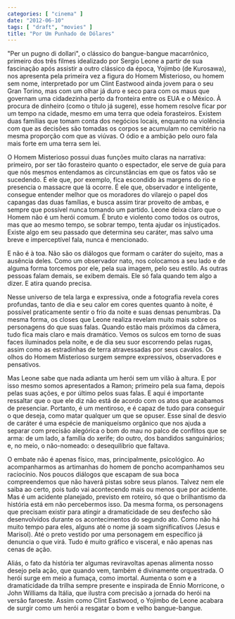 ```yaml
---
categories: [ "cinema" ]
date: "2012-06-10"
tags: [ "draft", "movies" ]
title: "Por Um Punhado de Dólares"
---
```

"Per un pugno di dollari", o clássico do bangue-bangue macarrônico,
primeiro dos três filmes idealizado por Sergio Leone a partir de sua
fascinação após assistir a outro clássico da época, Yojimbo (de
Kurosawa), nos apresenta pela primeira vez a figura do Homem Misterioso,
ou homem sem nome, interpretado por um Clint Eastwood ainda jovem
para o seu Gran Torino, mas com um olhar já duro e seco para com os
maus que governam uma cidadezinha perto da fronteira entre os EUA e
o México. À procura de dinheiro (como o título já sugere), esse
homem resolve ficar por um tempo na cidade, mesmo em uma terra que odeia
forasteiros. Existem duas famílias que tomam conta dos negócios locais,
enquanto na violência com que as decisões são tomadas os corpos se
acumulam no cemitério na mesma proporção com que as viúvas. O ódio
e a ambição pelo ouro fala mais forte em uma terra sem lei.

O Homem Misterioso possui duas funções muito claras na narrativa:
primeiro, por ser tão forasteiro quanto o espectador, ele serve de
guia para que nós mesmos entendamos as circunstâncias em que os fatos
vão se sucedendo. É ele que, por exemplo, fica escondido às margens
do rio e presencia o massacre que lá ocorre. É ele que, observador
e inteligente, consegue entender melhor que os moradores do vilarejo
o papel dos capangas das duas famílias, e busca assim tirar proveito
de ambas, e sempre que possível nunca tomando um partido. Leone deixa
claro que o Homem não é um herói comum. É bruto e violento como
todos os outros, mas que ao mesmo tempo, se sobrar tempo, tenta ajudar
os injustiçados. Existe algo em seu passado que determina seu caráter,
mas salvo uma breve e imperceptível fala, nunca é mencionado.

E não é à toa. Não são os diálogos que formam o caráter do sujeito,
mas a ausência deles. Como um observador nato, nos colocamos a seu lado
e de alguma forma torcemos por ele, pela sua imagem, pelo seu estilo. As
outras pessoas falam demais, se exibem demais. Ele só fala quando tem
algo a dizer. E atira quando precisa.

Nesse universo de tela larga e expressiva, onde a fotografia revela cores
profundas, tanto de dia e seu calor em cores quentes quanto à noite, é
possível praticamente sentir o frio da noite e suas densas penumbras. Da
mesma forma, os closes que Leone realiza revelam muito mais sobre os
personagens do que suas falas. Quando estão mais próximos da câmera,
tudo fica mais claro e mais dramático. Vemos os sulcos em torno de suas
faces iluminados pela noite, e de dia seu suor escorrendo pelas rugas,
assim como as estradinhas de terra atravessadas por seus cavalos. Os olhos
do Homem Misterioso surgem sempre expressivos, observadores e pensativos.

Mas Leone sabe que nada adianta um herói sem um vilão à altura. E
por isso mesmo somos apresentados a Ramon; primeiro pela sua fama,
depois pelas suas ações, e por último pelos suas falas. E aqui é
importante ressaltar que o que ele diz não está de acordo com os atos
que acabamos de presenciar. Portanto, é um mentiroso, e é capaz de tudo
para conseguir o que deseja, como matar qualquer um que se opuser. Esse
sinal de desvio de caráter é uma espécie de maniqueísmo orgânico
que nos ajuda a separar com precisão alegórica o bom do mau no palco
de conflitos que se arma: de um lado, a família do xerife; do outro,
dos bandidos sanguinários; e, no meio, o não-nomeado: o desequilíbrio
que faltava.

O embate não é apenas físico, mas, principalmente, psicológico. Ao
acompanharmos as artimanhas do homem de poncho acompanhamos seu
raciocínio. Nos poucos diálogos que escapam de sua boca compreendemos
que não haverá pistas sobre seus planos. Talvez nem ele saiba ao
certo, pois tudo vai acontecendo mais ou menos que por acidente. Mas é
um acidente planejado, previsto em roteiro, só que o brilhantismo da
história está em não percebermos isso. Da mesma forma, os personagens
que precisam existir para atingir a dramaticidade de seu desfecho são
desenvolvidos durante os acontecimentos do segundo ato. Como não há
muito tempo para eles, alguns até o nome já soam significativos (Jesus
e Marisol). Até o preto vestido por uma personagem em específico já
denuncia o que virá. Tudo é muito gráfico e visceral, e não apenas
nas cenas de ação.

Aliás, o fato da história ter algumas reviravoltas apenas alimenta
nosso desejo pela ação, que quando vem, também é divinamente
orquestrada. O herói surge em meio a fumaça, como imortal. Aumenta o
som e a dramaticidade da trilha sempre presente e inspirada de Ennio
Morricone, o John Williams da Itália, que ilustra com precisão a
jornada do herói na versão faroeste. Assim como Clint Eastwood, o
Yojimbo de Leone acabara de surgir como um herói a resgatar o bom e
velho bangue-bangue.

